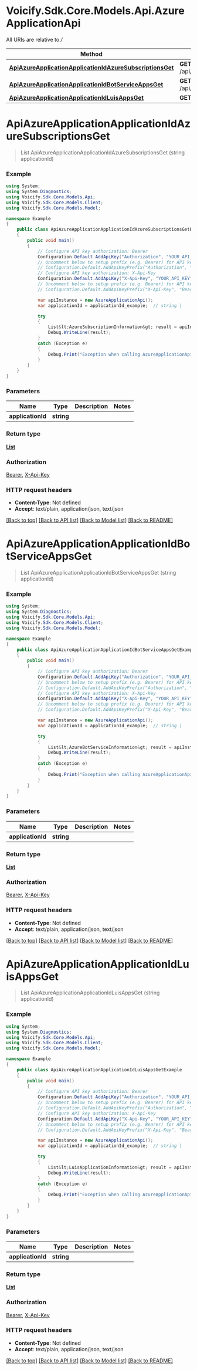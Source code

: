 # Voicify.Sdk.Core.Models.Api.AzureApplicationApi

All URIs are relative to */*

Method | HTTP request | Description
------------- | ------------- | -------------
[**ApiAzureApplicationApplicationIdAzureSubscriptionsGet**](AzureApplicationApi.md#apiazureapplicationapplicationidazuresubscriptionsget) | **GET** /api/AzureApplication/{applicationId}/azureSubscriptions | 
[**ApiAzureApplicationApplicationIdBotServiceAppsGet**](AzureApplicationApi.md#apiazureapplicationapplicationidbotserviceappsget) | **GET** /api/AzureApplication/{applicationId}/botServiceApps | 
[**ApiAzureApplicationApplicationIdLuisAppsGet**](AzureApplicationApi.md#apiazureapplicationapplicationidluisappsget) | **GET** /api/AzureApplication/{applicationId}/luisApps | 

<a name="apiazureapplicationapplicationidazuresubscriptionsget"></a>
# **ApiAzureApplicationApplicationIdAzureSubscriptionsGet**
> List<AzureSubscriptionInformation> ApiAzureApplicationApplicationIdAzureSubscriptionsGet (string applicationId)



### Example
```csharp
using System;
using System.Diagnostics;
using Voicify.Sdk.Core.Models.Api;
using Voicify.Sdk.Core.Models.Client;
using Voicify.Sdk.Core.Models.Model;

namespace Example
{
    public class ApiAzureApplicationApplicationIdAzureSubscriptionsGetExample
    {
        public void main()
        {
            // Configure API key authorization: Bearer
            Configuration.Default.AddApiKey("Authorization", "YOUR_API_KEY");
            // Uncomment below to setup prefix (e.g. Bearer) for API key, if needed
            // Configuration.Default.AddApiKeyPrefix("Authorization", "Bearer");
            // Configure API key authorization: X-Api-Key
            Configuration.Default.AddApiKey("X-Api-Key", "YOUR_API_KEY");
            // Uncomment below to setup prefix (e.g. Bearer) for API key, if needed
            // Configuration.Default.AddApiKeyPrefix("X-Api-Key", "Bearer");

            var apiInstance = new AzureApplicationApi();
            var applicationId = applicationId_example;  // string | 

            try
            {
                List&lt;AzureSubscriptionInformation&gt; result = apiInstance.ApiAzureApplicationApplicationIdAzureSubscriptionsGet(applicationId);
                Debug.WriteLine(result);
            }
            catch (Exception e)
            {
                Debug.Print("Exception when calling AzureApplicationApi.ApiAzureApplicationApplicationIdAzureSubscriptionsGet: " + e.Message );
            }
        }
    }
}
```

### Parameters

Name | Type | Description  | Notes
------------- | ------------- | ------------- | -------------
 **applicationId** | **string**|  | 

### Return type

[**List<AzureSubscriptionInformation>**](AzureSubscriptionInformation.md)

### Authorization

[Bearer](../README.md#Bearer), [X-Api-Key](../README.md#X-Api-Key)

### HTTP request headers

 - **Content-Type**: Not defined
 - **Accept**: text/plain, application/json, text/json

[[Back to top]](#) [[Back to API list]](../README.md#documentation-for-api-endpoints) [[Back to Model list]](../README.md#documentation-for-models) [[Back to README]](../README.md)
<a name="apiazureapplicationapplicationidbotserviceappsget"></a>
# **ApiAzureApplicationApplicationIdBotServiceAppsGet**
> List<AzureBotServiceInformation> ApiAzureApplicationApplicationIdBotServiceAppsGet (string applicationId)



### Example
```csharp
using System;
using System.Diagnostics;
using Voicify.Sdk.Core.Models.Api;
using Voicify.Sdk.Core.Models.Client;
using Voicify.Sdk.Core.Models.Model;

namespace Example
{
    public class ApiAzureApplicationApplicationIdBotServiceAppsGetExample
    {
        public void main()
        {
            // Configure API key authorization: Bearer
            Configuration.Default.AddApiKey("Authorization", "YOUR_API_KEY");
            // Uncomment below to setup prefix (e.g. Bearer) for API key, if needed
            // Configuration.Default.AddApiKeyPrefix("Authorization", "Bearer");
            // Configure API key authorization: X-Api-Key
            Configuration.Default.AddApiKey("X-Api-Key", "YOUR_API_KEY");
            // Uncomment below to setup prefix (e.g. Bearer) for API key, if needed
            // Configuration.Default.AddApiKeyPrefix("X-Api-Key", "Bearer");

            var apiInstance = new AzureApplicationApi();
            var applicationId = applicationId_example;  // string | 

            try
            {
                List&lt;AzureBotServiceInformation&gt; result = apiInstance.ApiAzureApplicationApplicationIdBotServiceAppsGet(applicationId);
                Debug.WriteLine(result);
            }
            catch (Exception e)
            {
                Debug.Print("Exception when calling AzureApplicationApi.ApiAzureApplicationApplicationIdBotServiceAppsGet: " + e.Message );
            }
        }
    }
}
```

### Parameters

Name | Type | Description  | Notes
------------- | ------------- | ------------- | -------------
 **applicationId** | **string**|  | 

### Return type

[**List<AzureBotServiceInformation>**](AzureBotServiceInformation.md)

### Authorization

[Bearer](../README.md#Bearer), [X-Api-Key](../README.md#X-Api-Key)

### HTTP request headers

 - **Content-Type**: Not defined
 - **Accept**: text/plain, application/json, text/json

[[Back to top]](#) [[Back to API list]](../README.md#documentation-for-api-endpoints) [[Back to Model list]](../README.md#documentation-for-models) [[Back to README]](../README.md)
<a name="apiazureapplicationapplicationidluisappsget"></a>
# **ApiAzureApplicationApplicationIdLuisAppsGet**
> List<LuisApplicationInformation> ApiAzureApplicationApplicationIdLuisAppsGet (string applicationId)



### Example
```csharp
using System;
using System.Diagnostics;
using Voicify.Sdk.Core.Models.Api;
using Voicify.Sdk.Core.Models.Client;
using Voicify.Sdk.Core.Models.Model;

namespace Example
{
    public class ApiAzureApplicationApplicationIdLuisAppsGetExample
    {
        public void main()
        {
            // Configure API key authorization: Bearer
            Configuration.Default.AddApiKey("Authorization", "YOUR_API_KEY");
            // Uncomment below to setup prefix (e.g. Bearer) for API key, if needed
            // Configuration.Default.AddApiKeyPrefix("Authorization", "Bearer");
            // Configure API key authorization: X-Api-Key
            Configuration.Default.AddApiKey("X-Api-Key", "YOUR_API_KEY");
            // Uncomment below to setup prefix (e.g. Bearer) for API key, if needed
            // Configuration.Default.AddApiKeyPrefix("X-Api-Key", "Bearer");

            var apiInstance = new AzureApplicationApi();
            var applicationId = applicationId_example;  // string | 

            try
            {
                List&lt;LuisApplicationInformation&gt; result = apiInstance.ApiAzureApplicationApplicationIdLuisAppsGet(applicationId);
                Debug.WriteLine(result);
            }
            catch (Exception e)
            {
                Debug.Print("Exception when calling AzureApplicationApi.ApiAzureApplicationApplicationIdLuisAppsGet: " + e.Message );
            }
        }
    }
}
```

### Parameters

Name | Type | Description  | Notes
------------- | ------------- | ------------- | -------------
 **applicationId** | **string**|  | 

### Return type

[**List<LuisApplicationInformation>**](LuisApplicationInformation.md)

### Authorization

[Bearer](../README.md#Bearer), [X-Api-Key](../README.md#X-Api-Key)

### HTTP request headers

 - **Content-Type**: Not defined
 - **Accept**: text/plain, application/json, text/json

[[Back to top]](#) [[Back to API list]](../README.md#documentation-for-api-endpoints) [[Back to Model list]](../README.md#documentation-for-models) [[Back to README]](../README.md)
